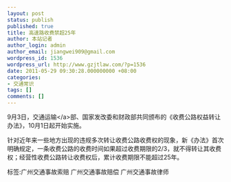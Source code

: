 ```yaml
---
layout: post
status: publish
published: true
title: 高速路收费禁超25年
author: 本站记者
author_login: admin
author_email: jiangwei909@gmail.com
wordpress_id: 1536
wordpress_url: http://www.gzjtlaw.com/?p=1536
date: 2011-05-29 09:30:28.000000000 +08:00
categories:
- 交通常识
tags: []
comments: []
---
```

9月3日，<a>交通运输<&#47;a>部、国家发改委和财政部共同颁布的《收费公路权益转让办法》，10月1日起开始实施。

针对近年来一些地方出现的违规多次转让收费公路收费权的现象，新《办法》首次明确规定，一条收费公路的收费时间如果超过收费期限的2&#47;3，就不得转让其收费权；经营性收费公路转让收费权后，累计收费期限不能超过25年。

标签:广州交通事故索赔 广州交通事故赔偿 广州交通事故律师
